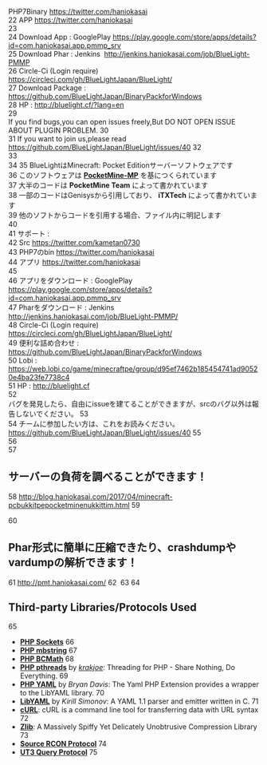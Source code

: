 PHP7Binary https://twitter.com/haniokasai<br>
22
APP https://twitter.com/haniokasai<br>
23
<br>
24
Download App : GooglePlay https://play.google.com/store/apps/details?id=com.haniokasai.app.pmmp_srv</br>
25
Download Phar : Jenkins  http://jenkins.haniokasai.com/job/BlueLight-PMMP<br>
26
Circle-Ci (Login require) https://circleci.com/gh/BlueLightJapan/BlueLight/ <br>
27
Download Package : https://github.com/BlueLightJapan/BinaryPackforWindows<br>
28
HP : http://bluelight.cf/?lang=en<br>
29
<br>If you find bugs,you can open issues freely,But DO NOT OPEN ISSUE ABOUT PLUGIN PROBLEM.
30
<br>
31
If you want to join us,please read https://github.com/BlueLightJapan/BlueLight/issues/40
32
<br>
33
<br>
34
<a name="JPN"></a>
35
BlueLightはMinecraft: Pocket Editionサーバーソフトウェアです<br>
36
このソフトウェアは **[PocketMine-MP](http://github.com/PocketMine/PocketMine-MP)** を基につくられています<br>
37
大半のコードは **PocketMine Team** によって書かれています<br>
38
一部のコードはGenisysから引用しており、 **iTXTech** によって書かれています<br>
39
他のソフトからコードを引用する場合、ファイル内に明記します<br>
40
<br>
41
サポート :</br>
42
Src https://twitter.com/kametan0730</br>
43
PHP7のbin https://twitter.com/haniokasai<br>
44
アプリ https://twitter.com/haniokasai<br>
45
<br>
46
アプリをダウンロード : GooglePlay https://play.google.com/store/apps/details?id=com.haniokasai.app.pmmp_srv</br>
47
Pharをダウンロード : Jenkins http://jenkins.haniokasai.com/job/BlueLight-PMMP/<br>
48
Circle-Ci (Login require) https://circleci.com/gh/BlueLightJapan/BlueLight/<br>
49
便利な詰め合わせ : https://github.com/BlueLightJapan/BinaryPackforWindows<br>
50
Lobi : https://web.lobi.co/game/minecraftpe/group/d95ef7462b185454741ad90520e4ba23fe7738c4<br>
51
HP : http://bluelight.cf<br>
52
<br>バグを発見したら、自由にissueを建てることができますが、srcのバグ以外は報告しないでください。
53
<br>
54
チームに参加したい方は、これをお読みください。https://github.com/BlueLightJapan/BlueLight/issues/40
55
<br>
56
<br>
57
## サーバーの負荷を調べることができます！
58
http://blog.haniokasai.com/2017/04/minecraft-pcbukkitpepocketminenukkittim.html
59
 
60
## Phar形式に簡単に圧縮できたり、crashdumpやvardumpの解析できます！
61
http://pmt.haniokasai.com/
62
​
63
​
64
## Third-party Libraries/Protocols Used
65
* __[PHP Sockets](http://php.net/manual/en/book.sockets.php)__
66
* __[PHP mbstring](http://php.net/manual/en/book.mbstring.php)__
67
* __[PHP BCMath](http://php.net/manual/en/book.bc.php)__
68
* __[PHP pthreads](http://pthreads.org/)__ by _[krakjoe](https://github.com/krakjoe)_: Threading for PHP - Share Nothing, Do Everything.
69
* __[PHP YAML](https://code.google.com/p/php-yaml/)__ by _Bryan Davis_: The Yaml PHP Extension provides a wrapper to the LibYAML library.
70
* __[LibYAML](http://pyyaml.org/wiki/LibYAML)__ by _Kirill Simonov_: A YAML 1.1 parser and emitter written in C.
71
* __[cURL](http://curl.haxx.se/)__: cURL is a command line tool for transferring data with URL syntax
72
* __[Zlib](http://www.zlib.net/)__: A Massively Spiffy Yet Delicately Unobtrusive Compression Library
73
* __[Source RCON Protocol](https://developer.valvesoftware.com/wiki/Source_RCON_Protocol)__
74
* __[UT3 Query Protocol](http://wiki.unrealadmin.org/UT3_query_protocol)__
75
